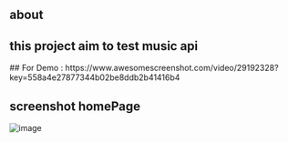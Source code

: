 ## about 
<h2>this project aim to test music api </h2>
## For Demo : 
https://www.awesomescreenshot.com/video/29192328?key=558a4e27877344b02be8ddb2b41416b4

## screenshot homePage
![image](https://github.com/josephmagdy2001/CodeClauseInternship_music-platform/assets/116683350/6fb7d5eb-cd60-4cef-9441-9d9bb54f054e)
